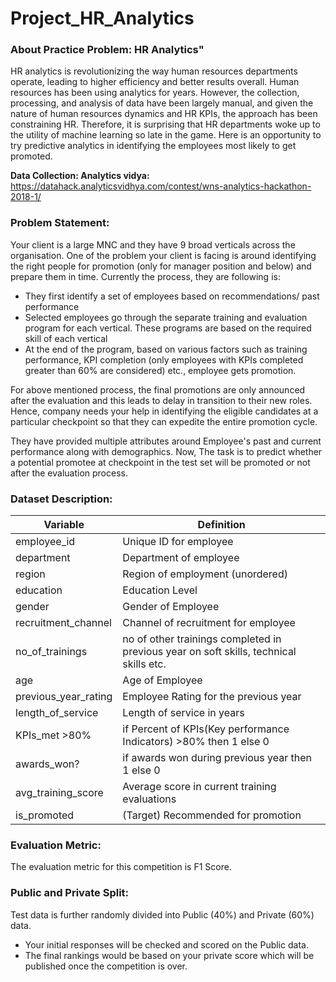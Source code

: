 # Project_HR_Analytics

### About Practice Problem: HR Analytics"
HR analytics is revolutionizing the way human resources departments operate, leading to higher efficiency and better results overall. Human resources has been using analytics for years. However, the collection, processing, and analysis of data have been largely manual, and given the nature of human resources dynamics and HR KPIs, the approach has been constraining HR. Therefore, it is surprising that HR departments woke up to the utility of machine learning so late in the game. Here is an opportunity to try predictive analytics in identifying the employees most likely to get promoted.

**Data Collection: Analytics vidya:** https://datahack.analyticsvidhya.com/contest/wns-analytics-hackathon-2018-1/

### Problem Statement: 
Your client is a large MNC and they have 9 broad verticals across the organisation. One of the problem your client is facing is around identifying the right people for promotion (only for manager position and below) and prepare them in time. Currently the process, they are following is:

- They first identify a set of employees based on recommendations/ past performance
- Selected employees go through the separate training and evaluation program for each vertical. These programs are based on the required skill of each vertical
- At the end of the program, based on various factors such as training performance, KPI completion (only employees with KPIs completed greater than 60% are considered) etc., employee gets promotion.
  
For above mentioned process, the final promotions are only announced after the evaluation and this leads to delay in transition to their new roles. Hence, company needs your help in identifying the eligible candidates at a particular checkpoint so that they can expedite the entire promotion cycle. 

They have provided multiple attributes around Employee's past and current performance along with demographics. Now, The task is to predict whether a potential promotee at checkpoint in the test set will be promoted or not after the evaluation process.

 

### Dataset Description:
| Variable	| Definition |
|--|--|
| employee_id	| Unique ID for employee | 
| department	| Department of employee |
| region	| Region of employment (unordered) |
| education |	Education Level |
| gender | Gender of Employee |
| recruitment_channel	| Channel of recruitment for employee |
| no_of_trainings	| no of other trainings completed in previous year on soft skills, technical skills etc. |
| age	| Age of Employee |
| previous_year_rating | Employee Rating for the previous year |
| length_of_service	| Length of service in years |
| KPIs_met >80%	| if Percent of KPIs(Key performance Indicators) >80% then 1 else 0 |
| awards_won?	 | if awards won during previous year then 1 else 0 |
| avg_training_score	| Average score in current training evaluations |
| is_promoted	| (Target) Recommended for promotion |
 
### Evaluation Metric:
The evaluation metric for this competition is F1 Score.

### Public and Private Split:
Test data is further randomly divided into Public (40%) and Private (60%) data.

- Your initial responses will be checked and scored on the Public data.
- The final rankings would be based on your private score which will be published once the competition is over.
